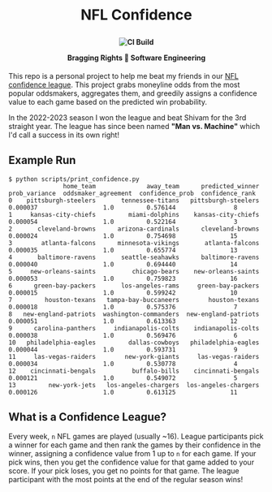 <h1 align="center">
<p>NFL Confidence
</h1>

<h4 align=center>

![CI Build](https://github.com/lukeross3/nfl_confidence/actions/workflows/ci.yaml/badge.svg)

Bragging Rights 🤝 Software Engineering
</h4>

This repo is a personal project to help me beat my friends in our [NFL confidence league](#what-is-a-confidence-league). This project grabs moneyline odds from the most popular oddsmakers, aggregates them, and greedily assigns a confidence value to each game based on the predicted win probability.

In the 2022-2023 season I won the league and beat Shivam for the 3rd straight year. The league has since been named **"Man vs. Machine"** which I'd call a success in its own right!

## Example Run

```
$ python scripts/print_confidence.py
               home_team              away_team      predicted_winner  prob_variance  oddsmaker_agreement  confidence_prob  confidence_rank
0    pittsburgh-steelers       tennessee-titans   pittsburgh-steelers       0.000037                  1.0         0.576144                8
1     kansas-city-chiefs         miami-dolphins    kansas-city-chiefs       0.000054                  1.0         0.522164                3
2       cleveland-browns      arizona-cardinals      cleveland-browns       0.000024                  1.0         0.754698               15
3        atlanta-falcons      minnesota-vikings       atlanta-falcons       0.000035                  1.0         0.655774               13
4       baltimore-ravens       seattle-seahawks      baltimore-ravens       0.000040                  1.0         0.694440               14
5     new-orleans-saints          chicago-bears    new-orleans-saints       0.000053                  1.0         0.759823               16
6      green-bay-packers       los-angeles-rams     green-bay-packers       0.000015                  1.0         0.599242               10
7         houston-texans   tampa-bay-buccaneers        houston-texans       0.000018                  1.0         0.575376                7
8   new-england-patriots  washington-commanders  new-england-patriots       0.000051                  1.0         0.613363               12
9      carolina-panthers     indianapolis-colts    indianapolis-colts       0.000038                  1.0         0.569476                6
10   philadelphia-eagles         dallas-cowboys   philadelphia-eagles       0.000044                  1.0         0.593731                9
11     las-vegas-raiders        new-york-giants     las-vegas-raiders       0.000034                  1.0         0.530778                4
12    cincinnati-bengals          buffalo-bills    cincinnati-bengals       0.000121                  1.0         0.549072                5
13         new-york-jets   los-angeles-chargers  los-angeles-chargers       0.000126                  1.0         0.613125               11
```

## What is a Confidence League?

Every week, `n` NFL games are played (usually ~16). League participants pick a winner for each game and then rank the games by their confidence in the winner, assigning a confidence value from 1 up to `n` for each game. If your pick wins, then you get the confidence value for that game added to your score. If your pick loses, you get no points for that game. The league participant with the most points at the end of the regular season wins!
